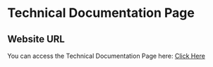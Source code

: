 # Technical Documentation Page

## Website URL

You can access the Technical Documentation Page here: [Click Here](https://mh-shihan.github.io/freeCodeCamp/responsive-web-design/technical-documentaion-page/index.html)
